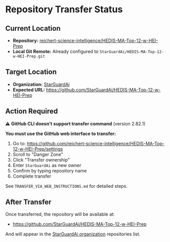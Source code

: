# Repository Transfer Status

## Current Location
- **Repository:** [reichert-science-intelligence/HEDIS-MA-Top-12-w-HEI-Prep](https://github.com/reichert-science-intelligence/HEDIS-MA-Top-12-w-HEI-Prep)
- **Local Git Remote:** Already configured to `StarGuardAi/HEDIS-MA-Top-12-w-HEI-Prep.git`

## Target Location
- **Organization:** [StarGuardAi](https://github.com/StarGuardAi)
- **Expected URL:** https://github.com/StarGuardAi/HEDIS-MA-Top-12-w-HEI-Prep

## Action Required

⚠️ **GitHub CLI doesn't support transfer command** (version 2.82.1)

**You must use the GitHub web interface to transfer:**

1. Go to: https://github.com/reichert-science-intelligence/HEDIS-MA-Top-12-w-HEI-Prep/settings
2. Scroll to "Danger Zone"
3. Click "Transfer ownership"
4. Enter `StarGuardAi` as new owner
5. Confirm by typing repository name
6. Complete transfer

See `TRANSFER_VIA_WEB_INSTRUCTIONS.md` for detailed steps.

## After Transfer

Once transferred, the repository will be available at:
- https://github.com/StarGuardAi/HEDIS-MA-Top-12-w-HEI-Prep

And will appear in the [StarGuardAi organization](https://github.com/StarGuardAi) repositories list.

